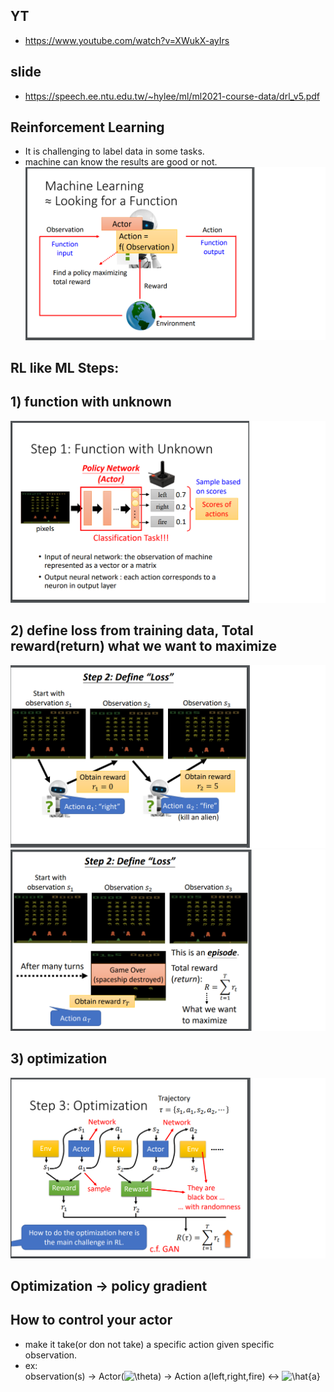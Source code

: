 ## YT  
  * https://www.youtube.com/watch?v=XWukX-ayIrs  

## slide  
  * https://speech.ee.ntu.edu.tw/~hylee/ml/ml2021-course-data/drl_v5.pdf  

## Reinforcement Learning  
  * It is challenging to label data in some tasks.  
  * machine can know the results are good or not.  
![Image of Yaktocat](https://github.com/ting-chih/NTU-ML2021spring/blob/main/image/rl1.png)  

## RL like ML Steps:  
## 1) function with unknown  
![Image of Yaktocat](https://github.com/ting-chih/NTU-ML2021spring/blob/main/image/rl2.png)  
## 2) define loss from training data, Total reward(return) what we want to maximize  
![Image of Yaktocat](https://github.com/ting-chih/NTU-ML2021spring/blob/main/image/rl3.png)  
![Image of Yaktocat](https://github.com/ting-chih/NTU-ML2021spring/blob/main/image/rl4.png)  
## 3) optimization  
![Image of Yaktocat](https://github.com/ting-chih/NTU-ML2021spring/blob/main/image/rl5.png)  

## Optimization -> policy gradient  
## How to control your actor  
  * make it take(or don not take) a specific action given specific observation.  
  * ex:  
  observation(s) -> Actor(<img src="https://latex.codecogs.com/svg.image?\theta&space;" title="\theta " />) -> Action a(left,right,fire) <-> <img src="https://latex.codecogs.com/svg.image?\hat{a}" title="\hat{a}" />
